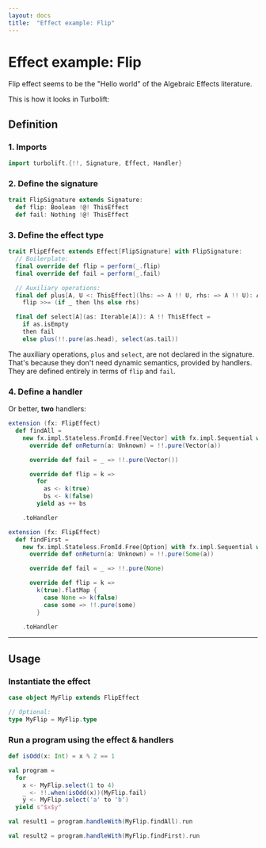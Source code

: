 ```yaml
---
layout: docs
title:  "Effect example: Flip"
---
```


# Effect example: Flip

Flip effect seems to be the "Hello world" of the Algebraic Effects literature.

This is how it looks in Turbolift:

## Definition

### 1. Imports

```scala mdoc
import turbolift.{!!, Signature, Effect, Handler}
```

### 2. Define the signature

```scala mdoc
trait FlipSignature extends Signature:
  def flip: Boolean !@! ThisEffect
  def fail: Nothing !@! ThisEffect
```

### 3. Define the effect type

```scala mdoc
trait FlipEffect extends Effect[FlipSignature] with FlipSignature: 
  // Boilerplate:
  final override def flip = perform(_.flip)
  final override def fail = perform(_.fail)

  // Auxiliary operations:
  final def plus[A, U <: ThisEffect](lhs: => A !! U, rhs: => A !! U): A !! U =
    flip >>= (if _ then lhs else rhs)

  final def select[A](as: Iterable[A]): A !! ThisEffect =
    if as.isEmpty
    then fail
    else plus(!!.pure(as.head), select(as.tail))
```

The auxiliary operations, `plus` and `select`, are not declared in the signature.
That's because they don't need dynamic semantics, provided by handlers.
They are defined entirely in terms of `flip` and `fail`.


### 4. Define a handler

Or better, **two** handlers:

```scala mdoc
extension (fx: FlipEffect)
  def findAll =
    new fx.impl.Stateless.FromId.Free[Vector] with fx.impl.Sequential with FlipSignature:
      override def onReturn(a: Unknown) = !!.pure(Vector(a))

      override def fail = _ => !!.pure(Vector())

      override def flip = k =>
        for
          as <- k(true)
          bs <- k(false)
        yield as ++ bs

    .toHandler
```

```scala mdoc
extension (fx: FlipEffect)
  def findFirst =
    new fx.impl.Stateless.FromId.Free[Option] with fx.impl.Sequential with FlipSignature:
      override def onReturn(a: Unknown) = !!.pure(Some(a))

      override def fail = _ => !!.pure(None)

      override def flip = k =>
        k(true).flatMap {
          case None => k(false)
          case some => !!.pure(some)
        }

    .toHandler
```

---

## Usage

### Instantiate the effect

```scala mdoc
case object MyFlip extends FlipEffect

// Optional:
type MyFlip = MyFlip.type
```

### Run a program using the effect & handlers

```scala mdoc
def isOdd(x: Int) = x % 2 == 1

val program =
  for
    x <- MyFlip.select(1 to 4)
    _ <- !!.when(isOdd(x))(MyFlip.fail)
    y <- MyFlip.select('a' to 'b')
  yield s"$x$y"

val result1 = program.handleWith(MyFlip.findAll).run

val result2 = program.handleWith(MyFlip.findFirst).run
```
